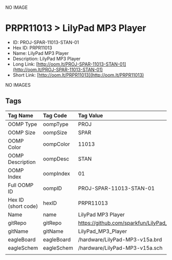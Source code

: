 


  
NO IMAGE  
# PRPR11013 > LilyPad MP3 Player

- ID: PROJ-SPAR-11013-STAN-01
- Hex ID: PRPR11013
- Name: LilyPad MP3 Player
- Description: LilyPad MP3 Player
- Long Link: [http://oom.lt/PROJ-SPAR-11013-STAN-01](http://oom.lt/PROJ-SPAR-11013-STAN-01)
- Short Link: [http://oom.lt/PRPR11013](http://oom.lt/PRPR11013)
  
NO IMAGES  
## Tags
  

|Tag Name|Tag Code|Tag Value|
| :--- | :--- | :--- |
|OOMP Type|oompType|PROJ|
|OOMP Size|oompSize|SPAR|
|OOMP Color|oompColor|11013|
|OOMP Description|oompDesc|STAN|
|OOMP Index|oompIndex|01|
|Full OOMP ID|oompID|PROJ-SPAR-11013-STAN-01|
|Hex ID (short code)|hexID|PRPR11013|
|Name|name|LilyPad MP3 Player|
|gitRepo|gitRepo|https://github.com/sparkfun/LilyPad_MP3_Player|
|gitName|gitName|LilyPad_MP3_Player|
|eagleBoard|eagleBoard|/hardware/LilyPad-MP3-v15a.brd|
|eagleSchem|eagleSchem|/hardware/LilyPad-MP3-v15a.sch|
||||
